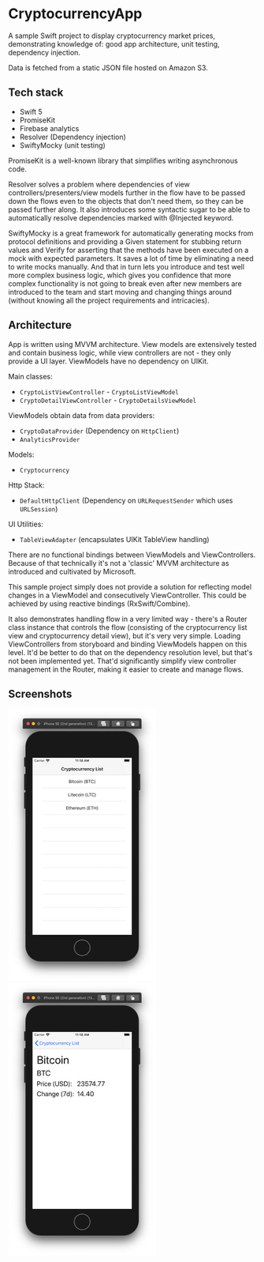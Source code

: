 
# CryptocurrencyApp

A sample Swift project to display cryptocurrency market prices, demonstrating knowledge of: good app architecture, unit testing, dependency injection. 

Data is fetched from a static JSON file hosted on Amazon S3. 

## Tech stack

- Swift 5
- PromiseKit
- Firebase analytics
- Resolver (Dependency injection)
- SwiftyMocky (unit testing)

PromiseKit is a well-known library that simplifies writing asynchronous code.

Resolver solves a problem where dependencies of view controllers/presenters/view models further in the flow have to be passed down the flows even to the objects that don't need them, so they can be passed further along. It also introduces some syntactic sugar to be able to automatically resolve dependencies marked with @Injected keyword. 

SwiftyMocky is a great framework for automatically generating mocks from protocol definitions and providing a Given statement for stubbing return values and Verify for asserting that the methods have been executed on a mock with expected parameters. It saves a lot of time by eliminating a need to write mocks manually. And that in turn lets you introduce and test well more complex business logic, which gives you confidence that more complex functionality is not going to break even after new members are introduced to the team and start moving and changing things around (without knowing all the project requirements and intricacies).  

## Architecture 

App is written using MVVM architecture. View models are extensively tested and contain business logic, while view controllers are not - they only provide a UI layer. ViewModels have no dependency on UIKit. 

Main classes: 
- `CryptoListViewController` - `CryptoListViewModel`
- `CryptoDetailViewController` - `CryptoDetailsViewModel`

ViewModels obtain data from data providers: 
- `CryptoDataProvider` (Dependency on `HttpClient`)
- `AnalyticsProvider`

Models: 
- `Cryptocurrency`

Http Stack: 
- `DefaultHttpClient` (Dependency on `URLRequestSender` which uses `URLSession`)

UI Utilities:
- `TableViewAdapter` (encapsulates UIKit TableView handling)

There are no functional bindings between ViewModels and ViewControllers. Because of that technically it's not a 'classic' MVVM architecture as introduced and cultivated by Microsoft.  

This sample project simply does not provide a solution for reflecting model changes in a ViewModel and consecutively ViewController. This could be achieved by using reactive bindings (RxSwift/Combine). 

It also demonstrates handling flow in a very limited way - there's a Router class instance that controls the flow (consisting of the cryptocurrency list view and cryptocurrency detail view), but it's very very simple. Loading ViewControllers from storyboard and binding ViewModels happen on this level. It'd be better to do that on the dependency resolution level, but that's not been implemented yet. That'd significantly simplify view controller management in the Router, making it easier to create and manage flows. 

## Screenshots

![Home](images/home.jpg) ![CryptocurrencyDetail](images/crypto_detail.jpg)

